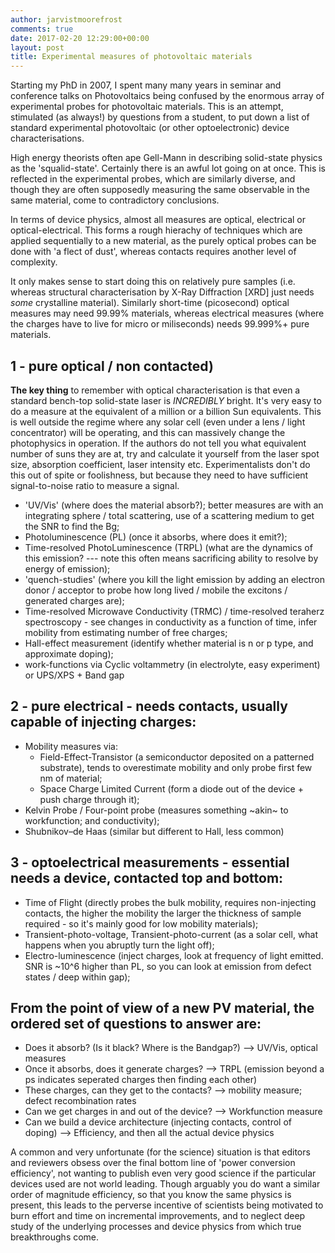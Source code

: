 ```yaml
---
author: jarvistmoorefrost
comments: true
date: 2017-02-20 12:29:00+00:00
layout: post
title: Experimental measures of photovoltaic materials 
---
```


Starting my PhD in 2007, I spent many many years in seminar and conference
talks on Photovoltaics being confused by the enormous array of experimental
probes for photovoltaic materials. 
This is an attempt, stimulated (as always!) by questions from a student, to put
down a list of standard experimental photovoltaic (or other optoelectronic)
device characterisations. 

High energy theorists often ape Gell-Mann in describing solid-state physics as
the 'squalid-state'. Certainly there is an awful lot going on at once. 
This is reflected in the experimental probes, which are similarly diverse, and
though they are often supposedly measuring the same observable in the same
material, come to contradictory conclusions.

In terms of device physics, almost all measures are optical,
electrical or optical-electrical. 
This forms a rough hierachy of techniques which are applied sequentially to
a new material, as the purely optical probes can be done with 'a flect of
dust', whereas contacts requires another level of complexity. 

It only makes sense to start doing this on
relatively pure samples (i.e. whereas structural characterisation by X-Ray
Diffraction [XRD] just needs *some*  crystalline material).
Similarly short-time (picosecond) optical measures may need 99.99% materials,
whereas electrical measures (where the charges have to live for micro or
miliseconds) needs 99.999%+ pure materials.  

## 1 - pure optical / non contacted) 

**The key thing** to remember with optical characterisation is that even
a standard bench-top solid-state laser is *INCREDIBLY* bright. It's very easy
to do a measure at the equivalent of a million or a billion Sun equivalents.
This is well outside the regime where any solar cell (even under a lens / light
concentrator) will be operating, and this can massively change the photophysics
in operation. If the authors do not tell you what equivalent number of suns
they are at, try and calculate it yourself from the laser spot size, absorption
coefficient, laser intensity etc. Experimentalists don't do this out of spite
or foolishness, but because they need to have sufficient signal-to-noise ratio
to measure a signal.  

* 'UV/Vis' (where does the material absorb?); better measures are with an integrating
sphere / total scattering, use of a scattering medium to get the SNR to find
the Bg; 
* Photoluminescence (PL) (once it absorbs, where does it emit?);
* Time-resolved PhotoLuminescence (TRPL) (what are the dynamics of this
  emission? --- note this often means sacrificing ability to resolve by energy of emission);
* 'quench-studies' (where you kill the light emission by adding an electron donor
/ acceptor to probe how long lived / mobile the excitons / generated charges
are); 
* Time-resolved Microwave Conductivity (TRMC) / time-resolved teraherz
spectroscopy - see changes in conductivity as a function of time, infer
mobility from estimating number of free charges; 
* Hall-effect measurement
(identify whether material is n or p type, and approximate doping);
* work-functions via Cyclic voltammetry (in electrolyte, easy experiment) or
UPS/XPS + Band gap

## 2 - pure electrical - needs contacts, usually capable of injecting charges: 

* Mobility measures via: 
  * Field-Effect-Transistor (a semiconductor deposited on a patterned substrate), tends to overestimate mobility and only probe first few nm of material; 
  * Space Charge Limited Current (form a diode out of the device + push charge through it); 
* Kelvin Probe / Four-point probe (measures something ~akin~  to workfunction; and conductivity); 
* Shubnikov–de Haas (similar but different to Hall, less common)

## 3 - optoelectrical measurements - essential needs a device, contacted top and bottom: 

* Time of Flight (directly probes the bulk mobility, requires non-injecting contacts, the higher the mobility the larger the thickness of sample required - so it's mainly good for low mobility materials); 
* Transient-photo-voltage, Transient-photo-current (as a solar cell, what happens when you abruptly turn the light off); 
* Electro-luminescence (inject charges, look at frequency of light emitted. SNR is ~10^6 higher than PL, so you can look at emission from defect states / deep within gap);

## From the point of view of a new PV material, the ordered set of questions to answer are:
* Does it absorb? (Is it black? Where is the Bandgap?) --> UV/Vis, optical measures
* Once it absorbs, does it generate charges?  --> TRPL (emission beyond a ps indicates seperated charges then finding each other)
* These charges, can they get to the contacts? --> mobility measure; defect recombination rates
* Can we get charges in and out of the device? --> Workfunction measure
* Can we build a device architecture (injecting contacts, control of doping) --> Efficiency, and then all the actual device physics

A common and very unfortunate (for the science) situation is that editors and
reviewers obsess over the final bottom line of 'power conversion efficiency',
not wanting to publish even very good science if the particular devices used are not
world leading. Though arguably you do want a similar order of magnitude
efficiency, so that you know the same physics is present, this leads to the
perverse incentive of scientists being motivated to burn effort and time on
incremental improvements, and to neglect deep study of the underlying processes
and device physics from which true breakthroughs come.

